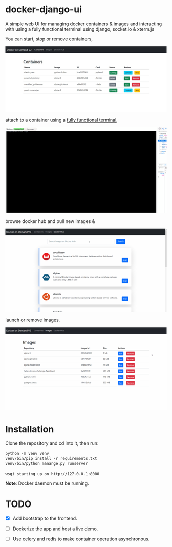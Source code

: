 # docker-django-ui
A simple web UI for managing docker containers & images and interacting with using a fully functional terminal using django, socket.io & xterm.js 

You can start, stop or remove containers,

![screenshot](https://github.com/MahmoudAlyy/docker-django-ui/blob/main/docker-django-ui-containers.jpeg)


attach to a container using a [fully functional terminal](https://github.com/MahmoudAlyy/django-xtermjs/ "django-xtermjs"),



![screenshot](https://github.com/MahmoudAlyy/docker-django-ui/blob/main/docker-django-ui.gif)

browse docker hub and pull new images &

![screenshot](https://github.com/MahmoudAlyy/docker-django-ui/blob/main/docker-django-browse.gif)


launch or remove images.

![screenshot](https://github.com/MahmoudAlyy/docker-django-ui/blob/main/docker-django-ui-images.gif)





# Installation
Clone the repository and cd into it, then run:
```
python -m venv venv
venv/bin/pip install -r requirements.txt
venv/bin/python manange.py runserver

wsgi starting up on http://127.0.0.1:8000
```
**Note**:
    Docker daemon must be running.


# TODO
- [x] Add bootstrap to the frontend.
- [ ] Dockerize the app and host a live demo.
- [ ] Use celery and redis to make container operation asynchronous. 






